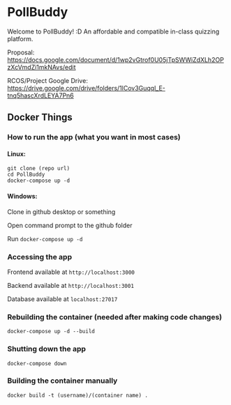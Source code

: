 # PollBuddy
Welcome to PollBuddy! :D
An affordable and compatible in-class quizzing platform.

Proposal: https://docs.google.com/document/d/1wp2vGtrof0U05jTpSWWiZdXLh2OPzXcVmdZi1mkNAvs/edit

RCOS/Project Google Drive: https://drive.google.com/drive/folders/1lCov3Guqql_E-tnq5hascXrdLEYA7Pn6

## Docker Things
### How to run the app (what you want in most cases)
#### Linux:
```
git clone (repo url)
cd PollBuddy
docker-compose up -d
```
#### Windows:
Clone in github desktop or something

Open command prompt to the github folder

Run `docker-compose up -d`

### Accessing the app
Frontend available at `http://localhost:3000`

Backend available at `http://localhost:3001`

Database available at `localhost:27017`

### Rebuilding the container (needed after making code changes)
```
docker-compose up -d --build
```

### Shutting down the app
```
docker-compose down
```

### Building the container manually
```
docker build -t (username)/(container name) .
```
